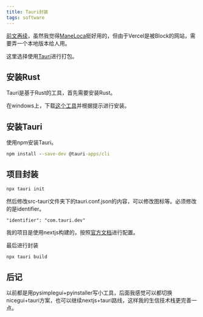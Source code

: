 ```yaml
---
title: Tauri封装
tags: software
---
```


[前文再续](https://pzweuj.github.io/posts/maneloc)，虽然我觉得[ManeLoca](https://maneloca.vercel.app/)挺好用的，但由于Vercel是被Block的网站，需要弄一个本地版本给人用。

这里选择使用[Tauri](https://v2.tauri.app/)进行打包。


## 安装Rust

Tauri是基于Rust的工具，首先需要安装Rust。

在windows上，下载[这个工具](https://static.rust-lang.org/rustup/dist/x86_64-pc-windows-msvc/rustup-init.exe)并根据提示进行安装。


## 安装Tauri

使用npm安装Tauri。

```cmd
npm install --save-dev @tauri-apps/cli
```

## 项目封装


```cmd
npx tauri init
```

然后修改src-tauri文件夹下的tauri.conf.json的内容，可以修改图标等。必须修改的是identifier。

```
"identifier": "com.tauri.dev"
```

我的项目是使用nextjs构建的，按照[官方文档](https://v2.tauri.app/start/frontend/nextjs/)进行配置。

最后进行封装

```cmd
npx tauri build
```

## 后记

以前都是用pysimplegui+pyinstaller写小工具，后面我感觉可以都切换nicegui+tauri方案，也可以继续nextjs+tauri路线，这样我的生信技术栈更完善一点。

